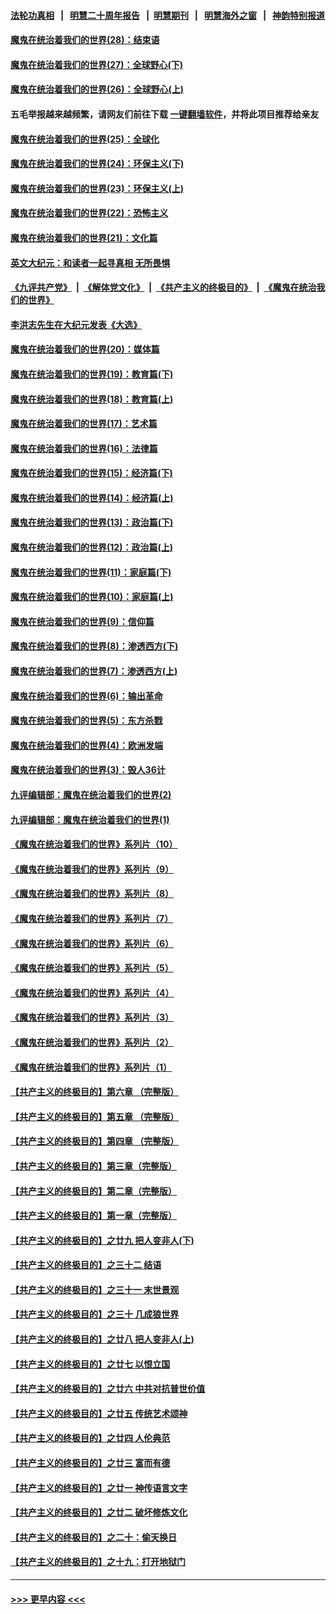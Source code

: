 #### [法轮功真相](https://github.com/gfw-breaker/truth/blob/master/README.md?t=0) &nbsp;&nbsp;|&nbsp;&nbsp; [明慧二十周年报告](https://github.com/gfw-breaker/mh-reports/blob/master/README.md?t=0) &nbsp;&nbsp;|&nbsp;&nbsp;[明慧期刊](https://github.com/gfw-breaker/mh-qikan) &nbsp;&nbsp;|&nbsp;&nbsp; [明慧海外之窗](https://github.com/gfw-breaker/mh-news/blob/master/README.md?t=0) &nbsp;&nbsp;|&nbsp;&nbsp; [神韵特别报道](https://github.com/gfw-breaker/mh-news/blob/master/shenyun.md?t=0)
#### [魔鬼在统治着我们的世界(28)：结束语](../pages/nsc422/n10936246.md?t=06091602) 
#### [魔鬼在统治着我们的世界(27)：全球野心(下)](../pages/nsc422/n10928319.md?t=06091602) 
#### [魔鬼在统治着我们的世界(26)：全球野心(上)](../pages/nsc422/n10900318.md?t=06091602) 
#### 五毛举报越来越频繁，请网友们前往下载 [一键翻墙软件](https://github.com/gfw-breaker/ssr-accounts)，并将此项目推荐给亲友
#### [魔鬼在统治着我们的世界(25)：全球化](../pages/nsc422/n10788205.md?t=06091602) 
#### [魔鬼在统治着我们的世界(24)：环保主义(下)](../pages/nsc422/n10695307.md?t=06091602) 
#### [魔鬼在统治着我们的世界(23)：环保主义(上)](../pages/nsc422/n10688613.md?t=06091602) 
#### [魔鬼在统治着我们的世界(22)：恐怖主义](../pages/nsc422/n10614727.md?t=06091602) 
#### [魔鬼在统治着我们的世界(21)：文化篇](../pages/nsc422/n10597706.md?t=06091602) 
#### [英文大纪元：和读者一起寻真相 无所畏惧](../pages/nsc422/n12542027.md?t=06091602) 
#### [《九评共产党》](https://github.com/begood0513/9ping.md/blob/master/README.md) &nbsp;|&nbsp; [《解体党文化》](../../../../jtdwh.md/blob/master/README.md)  &nbsp;|&nbsp; [《共产主义的终极目的》](../../../../gczydzjmd.md/blob/master/README.md) &nbsp;|&nbsp; [《魔鬼在统治我们的世界》](../../../../mgztzwmdsj.md/blob/master/README.md) 
#### [李洪志先生在大纪元发表《大选》](../pages/nsc422/n12534746.md?t=06091602) 
#### [魔鬼在统治着我们的世界(20)：媒体篇](../pages/nsc422/n10586579.md?t=06091602) 
#### [魔鬼在统治着我们的世界(19)：教育篇(下)](../pages/nsc422/n10564808.md?t=06091602) 
#### [魔鬼在统治着我们的世界(18)：教育篇(上)](../pages/nsc422/n10526970.md?t=06091602) 
#### [魔鬼在统治着我们的世界(17)：艺术篇](../pages/nsc422/n10499093.md?t=06091602) 
#### [魔鬼在统治着我们的世界(16)：法律篇](../pages/nsc422/n10485969.md?t=06091602) 
#### [魔鬼在统治着我们的世界(15)：经济篇(下)](../pages/nsc422/n10469975.md?t=06091602) 
#### [魔鬼在统治着我们的世界(14)：经济篇(上)](../pages/nsc422/n10457370.md?t=06091602) 
#### [魔鬼在统治着我们的世界(13)：政治篇(下)](../pages/nsc422/n10448270.md?t=06091602) 
#### [魔鬼在统治着我们的世界(12)：政治篇(上)](../pages/nsc422/n10444576.md?t=06091602) 
#### [魔鬼在统治着我们的世界(11)：家庭篇(下)](../pages/nsc422/n10440961.md?t=06091602) 
#### [魔鬼在统治着我们的世界(10)：家庭篇(上)](../pages/nsc422/n10435448.md?t=06091602) 
#### [魔鬼在统治着我们的世界(9)：信仰篇](../pages/nsc422/n10432159.md?t=06091602) 
#### [魔鬼在统治着我们的世界(8)：渗透西方(下)](../pages/nsc422/n10429603.md?t=06091602) 
#### [魔鬼在统治着我们的世界(7)：渗透西方(上)](../pages/nsc422/n10426013.md?t=06091602) 
#### [魔鬼在统治着我们的世界(6)：输出革命](../pages/nsc422/n10421536.md?t=06091602) 
#### [魔鬼在统治着我们的世界(5)：东方杀戮](../pages/nsc422/n10417707.md?t=06091602) 
#### [魔鬼在统治着我们的世界(4)：欧洲发端](../pages/nsc422/n10414890.md?t=06091602) 
#### [魔鬼在统治着我们的世界(3)：毁人36计](../pages/nsc422/n10411583.md?t=06091602) 
#### [九评编辑部：魔鬼在统治着我们的世界(2)](../pages/nsc422/n10410036.md?t=06091602) 
#### [九评编辑部：魔鬼在统治着我们的世界(1)](../pages/nsc422/n10406825.md?t=06091602) 
#### [《魔鬼在统治着我们的世界》系列片（10）](../pages/nsc422/n12292670.md?t=06091602) 
#### [《魔鬼在统治着我们的世界》系列片（9）](../pages/nsc422/n12290859.md?t=06091602) 
#### [《魔鬼在统治着我们的世界》系列片（8）](../pages/nsc422/n12287445.md?t=06091602) 
#### [《魔鬼在统治着我们的世界》系列片（7）](../pages/nsc422/n12283425.md?t=06091602) 
#### [《魔鬼在统治着我们的世界》系列片（6）](../pages/nsc422/n12282314.md?t=06091602) 
#### [《魔鬼在统治着我们的世界》系列片（5）](../pages/nsc422/n12281419.md?t=06091602) 
#### [《魔鬼在统治着我们的世界》系列片（4）](../pages/nsc422/n12274024.md?t=06091602) 
#### [《魔鬼在统治着我们的世界》系列片（3）](../pages/nsc422/n12271322.md?t=06091602) 
#### [《魔鬼在统治着我们的世界》系列片（2）](../pages/nsc422/n12269049.md?t=06091602) 
#### [《魔鬼在统治着我们的世界》系列片（1）](../pages/nsc422/n12267575.md?t=06091602) 
#### [【共产主义的终极目的】第六章 （完整版）](../pages/nsc422/n11428913.md?t=06091602) 
#### [【共产主义的终极目的】第五章 （完整版）](../pages/nsc422/n11428912.md?t=06091602) 
#### [【共产主义的终极目的】第四章 （完整版）](../pages/nsc422/n11428907.md?t=06091602) 
#### [【共产主义的终极目的】第三章（完整版）](../pages/nsc422/n11428848.md?t=06091602) 
#### [【共产主义的终极目的】第二章（完整版）](../pages/nsc422/n11428831.md?t=06091602) 
#### [【共产主义的终极目的】第一章（完整版）](../pages/nsc422/n11417651.md?t=06091602) 
#### [【共产主义的终极目的】之廿九 把人变非人(下)](../pages/nsc422/n11344140.md?t=06091602) 
#### [【共产主义的终极目的】之三十二 结语](../pages/nsc422/n11360535.md?t=06091602) 
#### [【共产主义的终极目的】之三十一 末世景观](../pages/nsc422/n11351129.md?t=06091602) 
#### [【共产主义的终极目的】之三十 几成狼世界](../pages/nsc422/n11348280.md?t=06091602) 
#### [【共产主义的终极目的】之廿八 把人变非人(上)](../pages/nsc422/n11340492.md?t=06091602) 
#### [【共产主义的终极目的】之廿七 以恨立国](../pages/nsc422/n11336944.md?t=06091602) 
#### [【共产主义的终极目的】之廿六 中共对抗普世价值](../pages/nsc422/n11324785.md?t=06091602) 
#### [【共产主义的终极目的】之廿五 传统艺术颂神](../pages/nsc422/n11296396.md?t=06091602) 
#### [【共产主义的终极目的】之廿四 人伦典范](../pages/nsc422/n11296397.md?t=06091602) 
#### [【共产主义的终极目的】之廿三 富而有德](../pages/nsc422/n11283598.md?t=06091602) 
#### [【共产主义的终极目的】之廿一 神传语言文字](../pages/nsc422/n11263265.md?t=06091602) 
#### [【共产主义的终极目的】之廿二 破坏修炼文化](../pages/nsc422/n11245728.md?t=06091602) 
#### [【共产主义的终极目的】之二十：偷天换日](../pages/nsc422/n11238846.md?t=06091602) 
#### [【共产主义的终极目的】之十九：打开地狱门](../pages/nsc422/n11206376.md?t=06091602) 

----
#### [ >>> 更早内容 <<< ](../indexes/nsc422-earlier.md)

